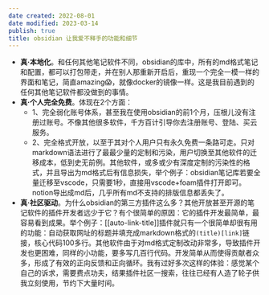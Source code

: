 ```yaml
---
date created: 2022-08-01
date modified: 2023-03-14
publish: true
title: obsidian 让我爱不释手的功能和细节
---
```

- **真·本地化**。和任何其他笔记软件不同，obsidian的库中，所有的md格式笔记和配置，都可以打包带走，并在别人那重新开启后，重现一个完全一模一样的界面和笔记，简直amazing😱，就像docker的镜像一样。这是我目前遇到的任何其他笔记软件都没做到的事情。
- **真·个人完全免费**。体现在2个方面：
	- 1、完全弱化账号体系，甚至我在使用obsidian的前1个月，压根儿没有注册过账号。不像其他很多软件，千方百计引导你去注册账号、登陆、买云服务。
	- 2、完全格式开放，以至于其对个人用户只有永久免费一条路可走。只对markdown语法进行了最最少量的定制和污染，用户切换至其他软件的迁移成本，低到史无前例。其他软件，或多或少有深度定制的污染性的格式，并且导出为md格式后有信息损失，举个例子：obsidian笔记库若要全量迁移至vscode，只需要1秒，直接用vscode+foam插件打开即可。notion导出成md后，几乎所有md不支持的排版信息都丢失了。
- **真·社区驱动**。为什么obsidian的第三方插件这么多？其他开放甚至开源的笔记软件的插件开发者远少于它？有个很简单的原因：它的插件开发最简单，最容易看到成果。举个例子：[[auto-link-title]]插件就只有一个很简单却很有用的功能：自动获取网址的标题并填充成markdown格式的`(title)[link]`链接，核心代码100多行。其他软件由于对md格式定制改动非常多，导致插件开发也更困难，同样的小功能，要多写几百行代码。开发简单从而使得贡献者众多，形成了有效的正向反馈和正向循环。我有过好多次这样的体验：感觉某个自己的诉求，需要费点功夫，结果插件社区一搜索，往往已经有人造了轮子供我立刻使用，节约下大量时间。